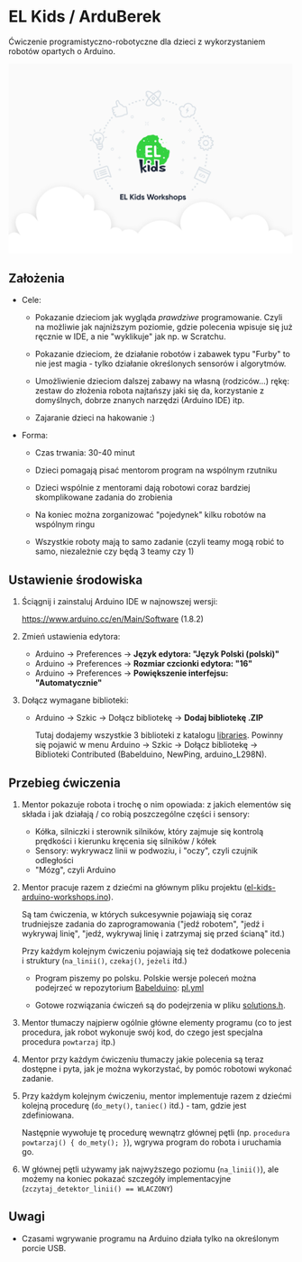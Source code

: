 # EL Kids / ArduBerek

Ćwiczenie programistyczno-robotyczne dla dzieci z wykorzystaniem robotów 
opartych o Arduino.

![EL Kids](extras/el_kids.jpg)

## Założenia

* Cele:

  * Pokazanie dzieciom jak wygląda *prawdziwe* programowanie. Czyli na możliwie
    jak najniższym poziomie, gdzie polecenia wpisuje się już ręcznie w IDE,
    a nie "wyklikuje" jak np. w Scratchu.
  
  * Pokazanie dzieciom, że działanie robotów i zabawek typu "Furby" to nie jest 
    magia - tylko działanie określonych sensorów i algorytmów.
    
  * Umożliwienie dzieciom dalszej zabawy na własną (rodziców...) rękę:
    zestaw do złożenia robota najtańszy jaki się da, korzystanie z domyślnych,
    dobrze znanych narzędzi (Arduino IDE) itp.

  * Zajaranie dzieci na hakowanie :)
  
* Forma:

  * Czas trwania: 30-40 minut

  * Dzieci pomagają pisać mentorom program na wspólnym rzutniku
  
  * Dzieci wspólnie z mentorami dają robotowi coraz bardziej skomplikowane
    zadania do zrobienia
    
  * Na koniec można zorganizować "pojedynek" kilku robotów na wspólnym ringu
  
  * Wszystkie roboty mają to samo zadanie (czyli teamy mogą robić to samo, 
    niezależnie czy będą 3 teamy czy 1)  

## Ustawienie środowiska

1. Ściągnij i zainstaluj Arduino IDE w najnowszej wersji:
   
   https://www.arduino.cc/en/Main/Software (1.8.2)
   
2. Zmień ustawienia edytora:

   * Arduino -> Preferences -> **Język edytora: "Język Polski (polski)"**
   * Arduino -> Preferences -> **Rozmiar czcionki edytora: "16"**
   * Arduino -> Preferences -> **Powiększenie interfejsu: "Automatycznie"**

3. Dołącz wymagane biblioteki:

   * Arduino -> Szkic -> Dołącz bibliotekę -> **Dodaj bibliotekę .ZIP**
   
     Tutaj dodajemy wszystkie 3 biblioteki z katalogu [libraries](libraries).
     Powinny się pojawić w menu Arduino -> Szkic -> Dołącz bibliotekę -> 
     Biblioteki Contributed (Babelduino, NewPing, arduino_L298N).

## Przebieg ćwiczenia

1. Mentor pokazuje robota i trochę o nim opowiada: z jakich elementów się składa
   i jak działają / co robią poszczególne części i sensory:

   * Kółka, silniczki i sterownik silników, który zajmuje się kontrolą
     prędkości i kierunku kręcenia się silników / kółek
   * Sensory: wykrywacz linii w podwoziu, i "oczy", czyli czujnik odległości
   * "Mózg", czyli Arduino

2. Mentor pracuje razem z dziećmi na głównym pliku projektu 
   ([el-kids-arduino-workshops.ino](el-kids-arduino-workshops.ino)).

   Są tam ćwiczenia, w których sukcesywnie pojawiają się coraz trudniejsze
   zadania do zaprogramowania ("jedź robotem", "jedź i wykrywaj linię", "jedź, 
   wykrywaj linię i zatrzymaj się przed ścianą" itd.)
   
   Przy każdym kolejnym ćwiczeniu pojawiają się też dodatkowe polecenia i
   struktury (`na_linii()`, `czekaj()`, `jeżeli` itd.)

   * Program piszemy po polsku. Polskie wersje poleceń można podejrzeć
     w repozytorium [Babelduino](https://github.com/elpassion/Babelduino):
     [pl.yml](https://github.com/elpassion/Babelduino/blob/master/extras/mappings/pl.yml)
   
   * Gotowe rozwiązania ćwiczeń są do podejrzenia w pliku
     [solutions.h](solutions.h).

3. Mentor tłumaczy najpierw ogólnie główne elementy programu (co to jest
   procedura, jak robot wykonuje swój kod, do czego jest specjalna procedura
   `powtarzaj` itp.)

4. Mentor przy każdym ćwiczeniu tłumaczy jakie polecenia są teraz dostępne i 
   pyta, jak je można wykorzystać, by pomóc robotowi wykonać zadanie.

5. Przy każdym kolejnym ćwiczeniu, mentor implementuje razem z dziećmi kolejną
   procedurę (`do_mety()`, `taniec()` itd.) - tam, gdzie jest zdefiniowana.
   
   Następnie wywołuje tę procedurę wewnątrz głównej pętli
   (np. `procedura powtarzaj() { do_mety(); }`), wgrywa program do robota i 
   uruchamia go.

6. W głównej pętli używamy jak najwyższego poziomu (`na_linii()`), ale możemy 
   na koniec pokazać szczegóły implementacyjne
   (`zczytaj_detektor_linii() == WLACZONY`)

## Uwagi

* Czasami wgrywanie programu na Arduino działa tylko na określonym porcie USB.
